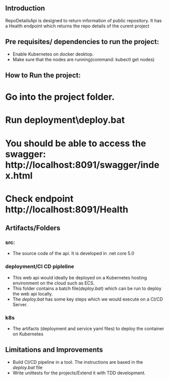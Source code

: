 ## Introduction
RepoDetailsApi is designed to return information of public repository.
It has a Health endpoint which returns the repo details of the curent project


## Pre requisites/ dependencies to run the project:
  * Enable Kubernetes on docker desktop.
  * Make sure that the nodes are running(command: kubectl get nodes)


## How to Run the project:
# Go into the project folder.
# Run deployment\deploy.bat
# You should be able to access the swagger: http://localhost:8091/swagger/index.html
# Check endpoint http://localhost:8091/Health


## Artifacts/Folders
### src:
* The source code of the api. It is developed in .net core 5.0

### deployment/CI CD pipleline
* This web api would ideally be deployed on a Kubernetes hosting environment on the cloud such as ECS. 
* This folder contains a batch file(_deploy.bat_) which can be run to deploy the web api locally. 
* The _deploy.bat_ has some key steps which we would execute on a CI/CD Server.

### k8s
* The artifacts (deployment and service yaml files) to deploy the container on Kubernetes
  

## Limitations and Improvements
* Build CI/CD pipeline in a tool. The instructions are based in the _deploy.bat_ file
* Write unittests for the projects/Extend it with TDD development.